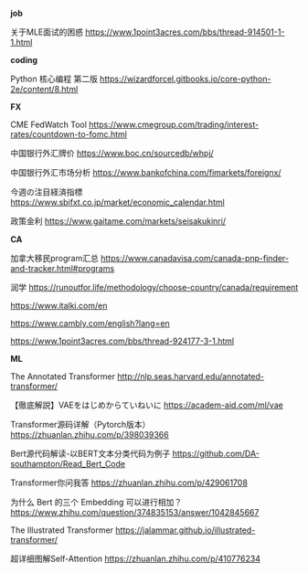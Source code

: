 **job**

关于MLE面试的困惑    https://www.1point3acres.com/bbs/thread-914501-1-1.html




**coding**

Python 核心编程 第二版 https://wizardforcel.gitbooks.io/core-python-2e/content/8.html


**FX**

CME FedWatch Tool  https://www.cmegroup.com/trading/interest-rates/countdown-to-fomc.html

中国银行外汇牌价  https://www.boc.cn/sourcedb/whpj/

中国银行外汇市场分析  https://www.bankofchina.com/fimarkets/foreignx/

今週の注目経済指標  https://www.sbifxt.co.jp/market/economic_calendar.html

政策金利  https://www.gaitame.com/markets/seisakukinri/





**CA**

加拿大移民program汇总 https://www.canadavisa.com/canada-pnp-finder-and-tracker.html#programs

润学 https://runoutfor.life/methodology/choose-country/canada/requirement

https://www.italki.com/en

https://www.cambly.com/english?lang=en

https://www.1point3acres.com/bbs/thread-924177-3-1.html



**ML**

The Annotated Transformer http://nlp.seas.harvard.edu/annotated-transformer/

【徹底解説】VAEをはじめからていねいに  https://academ-aid.com/ml/vae

Transformer源码详解（Pytorch版本）https://zhuanlan.zhihu.com/p/398039366

Bert源代码解读-以BERT文本分类代码为例子 https://github.com/DA-southampton/Read_Bert_Code

Transformer你问我答 https://zhuanlan.zhihu.com/p/429061708

为什么 Bert 的三个 Embedding 可以进行相加？  https://www.zhihu.com/question/374835153/answer/1042845667

The Illustrated Transformer  https://jalammar.github.io/illustrated-transformer/

超详细图解Self-Attention  https://zhuanlan.zhihu.com/p/410776234






